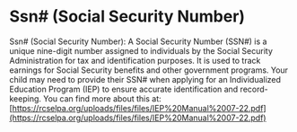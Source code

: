 # Ssn# (Social Security Number)
Ssn# (Social Security Number): A Social Security Number (SSN#) is a unique nine-digit number assigned to individuals by the Social Security Administration for tax and identification purposes. It is used to track earnings for Social Security benefits and other government programs. Your child may need to provide their SSN# when applying for an Individualized Education Program (IEP) to ensure accurate identification and record-keeping.
You can find more about this at: [https://rcselpa.org/uploads/files/files/IEP%20Manual%2007-22.pdf](https://rcselpa.org/uploads/files/files/IEP%20Manual%2007-22.pdf)